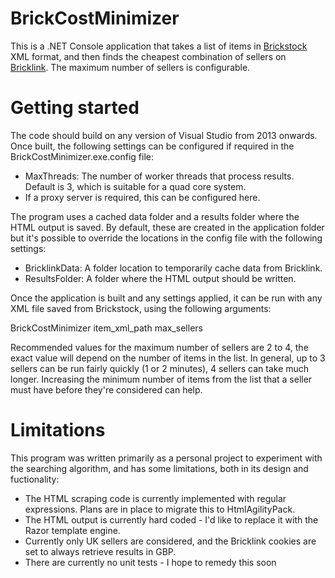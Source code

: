 # BrickCostMinimizer
This is a .NET Console application that takes a list of items in [Brickstock](http://brickstock.patrickbrans.com/) XML format, and then finds the cheapest combination of sellers on [Bricklink](http://www.bricklink.com). The maximum number of sellers is configurable.

# Getting started
The code should build on any version of Visual Studio from 2013 onwards. Once built, the following settings can be configured if required  in the BrickCostMinimizer.exe.config file:

- MaxThreads: The number of worker threads that process results. Default is 3, which is suitable for a quad core system.
- If a proxy server is required, this can be configured here.

The program uses a cached data folder and a results folder where the HTML output is saved. By default, these are created in the application folder but it's possible to override the locations in the config file with the following settings:

- BricklinkData: A folder location to temporarily cache data from Bricklink.
- ResultsFolder: A folder where the HTML output should be written.

Once the application is built and any settings applied, it can be run with any XML file saved from Brickstock, using the following arguments:

BrickCostMinimizer item_xml_path max_sellers

Recommended values for the maximum number of sellers are 2 to 4, the exact value will depend on the number of items in the list. In general, up to 3 sellers can be run fairly quickly (1 or 2 minutes), 4 sellers can take much longer. Increasing the minimum number of items from the list that a seller must have before they're considered can help.

# Limitations

This program was written primarily as a personal project to experiment with the searching algorithm, and has some limitations, both in its design and fuctionality:

- The HTML scraping code is currently implemented with regular expressions. Plans are in place to migrate this to HtmlAgilityPack.
- The HTML output is currently hard coded - I'd like to replace it with the Razor template engine.
- Currently only UK sellers are considered, and the Bricklink cookies are set to always retrieve results in GBP.
- There are currently no unit tests - I hope to remedy this soon
